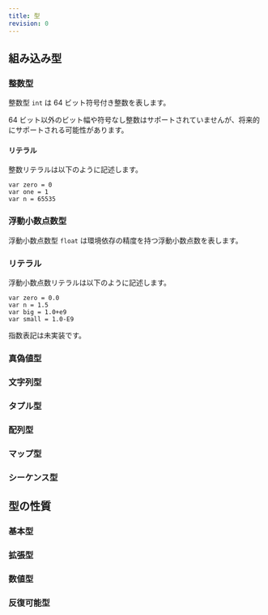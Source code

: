 ```yaml
---
title: 型
revision: 0
---
```


## 組み込み型

<wip></wip>

### 整数型

整数型 `int` は 64 ビット符号付き整数を表します。

<alert type="info">
  64 ビット以外のビット幅や符号なし整数はサポートされていませんが、将来的にサポートされる可能性があります。
</alert>

#### リテラル

整数リテラルは以下のように記述します。

```
var zero = 0
var one = 1
var n = 65535
```

### 浮動小数点数型

浮動小数点数型 `float` は環境依存の精度を持つ浮動小数点数を表します。

### リテラル

浮動小数点数リテラルは以下のように記述します。

```
var zero = 0.0
var n = 1.5
var big = 1.0+e9
var small = 1.0-E9
```

<unimplemented>指数表記は未実装です。</unimplemented>

### 真偽値型

<wip></wip>

### 文字列型

<wip></wip>

### タプル型

<wip></wip>

### 配列型

<wip></wip>

### マップ型

<wip></wip>

### シーケンス型

<wip></wip>

## 型の性質

<wip></wip>

### 基本型

<wip></wip>

### 拡張型

<wip></wip>

### 数値型

<wip></wip>

### 反復可能型

<wip></wip>
